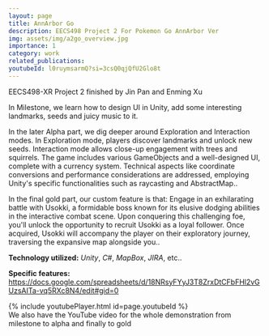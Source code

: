 ```yaml
---
layout: page
title: AnnArbor Go
description: EECS498 Project 2 For Pokemon Go AnnArbor Ver
img: assets/img/a2go_overview.jpg
importance: 1
category: work
related_publications:
youtubeId: l0ruymsarmQ?si=3csQ0qjQfU2Glo8t
---
```


EECS498-XR Project 2 finished by Jin Pan and Enming Xu

In Milestone, we learn how to design UI in Unity, add some interesting landmarks, seeds and juicy music to it.

In the later Alpha part, we dig deeper around Exploration and Interaction modes. In Exploration mode, players discover landmarks and unlock new seeds. Interaction mode allows close-up engagement with trees and squirrels. The game includes various GameObjects and a well-designed UI, complete with a currency system. Technical aspects like coordinate conversions and performance considerations are addressed, employing Unity's specific functionalities such as raycasting and AbstractMap..

In the final gold part, our custom feature is that: Engage in an exhilarating battle with Usokki, a formidable boss known for its elusive dodging abilities in the interactive combat scene. Upon conquering this challenging foe, you'll unlock the opportunity to recruit Usokki as a loyal follower. Once acquired, Usokki will accompany the player on their exploratory journey, traversing the expansive map alongside you..

**Technology utilized:** *Unity*, *C#*, *MapBox*, *JIRA*, etc..

**Specific features:** https://docs.google.com/spreadsheets/d/18NRsyFYyJ3T8ZrxDtCFbFHl2vGUzsAITa-vq5RXc8N4/edit#gid=0

<div class="row">
    <div class="col-sm mt-3 mt-md-0">
    {% include youtubePlayer.html id=page.youtubeId %}
    </div>
</div>
<div class="caption">
    We also have the YouTube video for the whole demonstration from milestone to alpha and finally to gold
</div>





